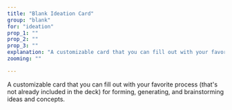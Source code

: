 ```yaml
---
title: "Blank Ideation Card"
group: "blank"
for: "ideation"
prop_1: ""
prop_2: ""
prop_3: ""
explanation: "A customizable card that you can fill out with your favorite process (that\'s not already included in the deck) for forming, generating, and brainstorming ideas and concepts."
zooming: ""

---
```


A customizable card that you can fill out with your favorite process (that's not already included in the deck) for forming, generating, and brainstorming ideas and concepts.
